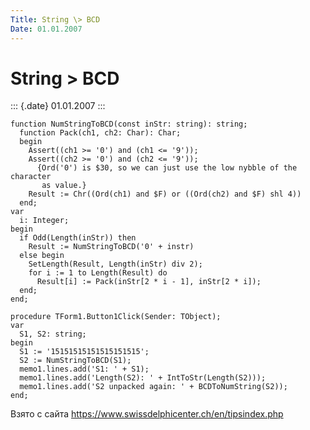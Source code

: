```yaml
---
Title: String \> BCD
Date: 01.01.2007
---
```



String \> BCD
=============

::: {.date}
01.01.2007
:::

    function NumStringToBCD(const inStr: string): string;
      function Pack(ch1, ch2: Char): Char;
      begin
        Assert((ch1 >= '0') and (ch1 <= '9'));
        Assert((ch2 >= '0') and (ch2 <= '9'));
          {Ord('0') is $30, so we can just use the low nybble of the character
           as value.}
        Result := Chr((Ord(ch1) and $F) or ((Ord(ch2) and $F) shl 4))
      end;
    var
      i: Integer;
    begin
      if Odd(Length(inStr)) then
        Result := NumStringToBCD('0' + instr)
      else begin
        SetLength(Result, Length(inStr) div 2);
        for i := 1 to Length(Result) do
          Result[i] := Pack(inStr[2 * i - 1], inStr[2 * i]);
      end;
    end;
     
    procedure TForm1.Button1Click(Sender: TObject);
    var
      S1, S2: string;
    begin
      S1 := '15151515151515151515';
      S2 := NumStringToBCD(S1);
      memo1.lines.add('S1: ' + S1);
      memo1.lines.add('Length(S2): ' + IntToStr(Length(S2)));
      memo1.lines.add('S2 unpacked again: ' + BCDToNumString(S2));
    end;

Взято с сайта <https://www.swissdelphicenter.ch/en/tipsindex.php>
